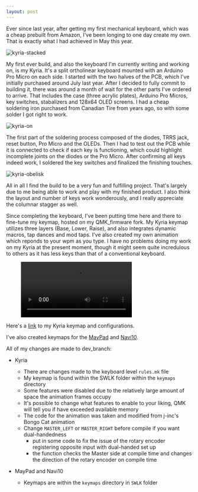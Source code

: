 ```yaml
---
layout: post
---
```

Ever since last year, after getting my first mechanical keyboard, which was a cheap prebuilt from Amazon, I've been longing to one day create my own. That is exactly what I had achieved in May this year.

![kyria-stacked](/assets/images/kyria-stacked.jpg)

My first ever build, and also the keyboard I'm currently writing and working on, is my Kyria. It's a split ortholinear keyboard mounted with an Arduino Pro Micro on each side. I started with the two halves of the PCB, which I've initially purchased around July last year. After I decided to fully commit to building it, there was around a month of wait for the other parts I've ordered to arrive. That includes the case (three acrylic plates), Arduino Pro Micros, key switches, stabalizers and 128x64 OLED screens. I had a cheap soldering iron purchased from Canadian Tire from years ago, so with some solder I got right to work.

![kyria-on](/assets/images/kyria-on.jpg)

The first part of the soldering process composed of the diodes, TRRS jack, reset button, Pro Micro and the OLEDs. Then I had to test out the PCB while it is connected to check if each key is functioning, which could highlight incomplete joints on the diodes or the Pro Micro. After confirming all keys indeed work, I soldered the key switches and finalized the finishing touches.

![kyria-obelisk](/assets/images/kyria-obelisk.jpg)

All in all I find the build to be a very fun and fulfilling project. That's largely due to me being able to work and play with my finished product. I also think the layout and number of keys work wonderously, and I really appreciate the columnar stagger as well.

Since completing the keyboard, I've been putting time here and there to fine-tune my keymap, hosted on my QMK_firmware fork. My Kyria keymap utilizes three layers (Base, Lower, Raise), and also integrates dynamic macros, tap dances and mod taps. I've also created my own animation which reponds to your wpm as you type. I have no problems doing my work on my Kyria at the present moment, though it might seem quite incredulous to others as it has less keys than that of a conventional keyboard.

<figure class="video_container">
  <video controls="true" allowfullscreen="true">
    <source src="/assets/images/kyria-animation.mp4" type="video/mp4">
  </video>
</figure>

Here's a [link](https://github.com/SWLK/qmk_firmware/tree/dev_branch/keyboards/kyria) to my Kyria keymap and configurations.

I've also created keymaps for the [MayPad](https://github.com/SWLK/qmk_firmware/tree/dev_branch/keyboards/keyhive/maypad) and [Navi10](https://github.com/SWLK/qmk_firmware/tree/dev_branch/keyboards/navi10).

All of my changes are made to dev_branch:
+ Kyria
	+ There are changes made to the keyboard level `rules.mk` file
	+ My keymap is found within the SWLK folder within the `keymaps` directory
	+ Some features were disabled due to the relatively large amount of space the animation frames occupy
	+ It's possible to change what features to enable to your liking, QMK will tell you if have exceeded available memory
	+ The code for the animation was taken and modified from j-inc's Bongo Cat animation
	+ Change `MASTER_LEFT` or `MASTER_RIGHT` before compile if you want dual-handedness
		+ put in some code to fix the issue of the rotary encoder registering opposite input with dual-handed set up
		+ the function checks the Master side at compile time and changes the direction of the rotary encoder on compile time

+ MayPad and Navi10
	+ Keymaps are within the `keymaps` directory in `SWLK` folder
